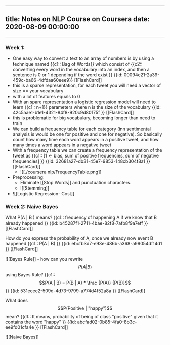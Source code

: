 
---
title: Notes on NLP Course on Coursera
date: 2020-08-09 00:00:00
---
---

### Week 1:
* One easy way to convert a text to an array of numbers is by using a technique named {{c1:: Bag of Words}} which consist of {{c2:: converting every word in the vocabulary into an index, and then a sentence is 0 or 1 depending if the word exist }} {{id: 00094e21-2a39-459c-ba66-4dfdaa60eee9}} [[FlashCard]] 
* this is a sparse representation, for each tweet you will need a vector of size == your vocabulary
* with a lot of features equals to 0
* With an spare representation a logistic regression model will need to learn {{c1:: n+1}} parameters where n is the size of the vocabulary {{id: 42c5aae1-b1e1-4321-84f8-920c9d80175f }} [[FlashCard]]
* this is problematic for big vocabulary, becoming longer than need to train
* We can build a frequency table for each category (inn sentimental analysis is would be one for positive and one for negative). So basically count how many time each word appears in a positive tweet, and how many times a word appears in a negative tweet
* With a frequency table we can create a frequency representation of the tweet as {{c1:: [1 <- bias, sum of positive frequencies, sum of negative frequencies] }} {{id: 32681a27-db31-45e7-9853-148cb304f8a1 }} [[FlashCard]]
	* ![[./coursera nlp/FrequencyTable.png]]
* Preprocessing:
	* Eliminate [[Stop Words]] and punctuation characters.
 	* ![[Stemming]]
* ![[Logistic Regression- Cost]]

### Week 2: Naive Bayes


What P(A | B ) means?  {{c1:: frequency of happening A if we know that B already happened  }} {{id: b45287f1-2711-4bae-82f8-7afb8f9a7eff }} [[FlashCard]]


How do you express the probability of A, once we already now event B happened {{c1:: P(A | B)  }} {{id: ebcfb3d7-e93e-486b-a368-a99054df14d1 }} [[FlashCard]]


![[Bayes Rule]]
	-  how can you rewrite $$P(A | B)$$ using Bayes Rule? {{c1::  $$P(A | B) = P(B | A) * \frac {P(A)} {P(B)}$$ }} {{id: 531ecec2-509d-4d73-9799-a774d4f52a8a }} [[FlashCard]]


What does $$P(Positive | "happy")$$  mean? {{c1:: It means, probability of being of class "positive" given that it contains the word "happy"  }} {{id: abcfad02-0b85-4fa0-8b3c-ee9fd01cfa4e }} [[FlashCard]]



![[Naive Bayes]]